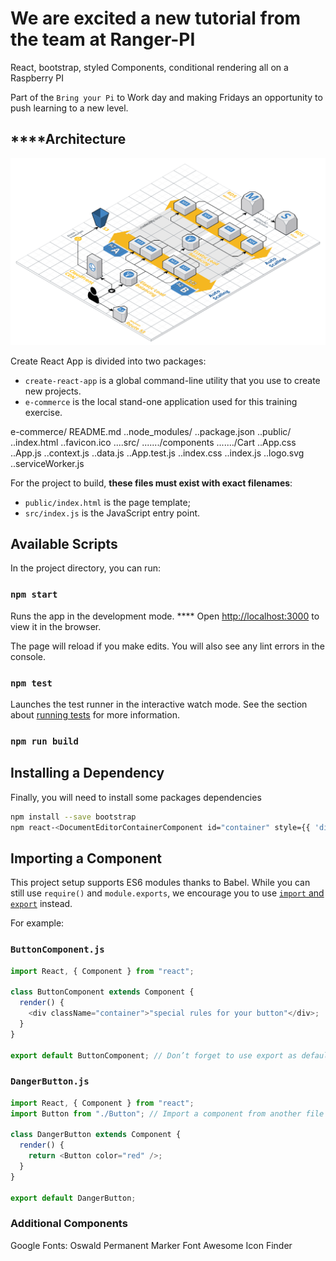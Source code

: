 # We are excited a new tutorial from the team at Ranger-PI

React, bootstrap, styled Components, conditional rendering all on a Raspberry PI

Part of the `Bring your Pi` to Work day and making Fridays an opportunity to push learning to a new level.</p>

## \*\*\*\*Architecture

![ScreenShot](public/Architecture.png "Architecture")

Create React App is divided into two packages:

- `create-react-app` is a global command-line utility that you use to create new projects.
- `e-commerce` is the local stand-one application used for this training exercise.

e-commerce/
README.md
..node_modules/
..package.json
..public/
..index.html
..favicon.ico
....src/
......./components
......./Cart
..App.css
..App.js
..context.js
..data.js
..App.test.js
..index.css
..index.js
..logo.svg
..serviceWorker.js

For the project to build, **these files must exist with exact filenames**:

- `public/index.html` is the page template;
- `src/index.js` is the JavaScript entry point.

## Available Scripts

In the project directory, you can run:

### `npm start`

Runs the app in the development mode. \*\*\*\*
Open [http://localhost:3000](http://localhost:3000) to view it in the browser.

The page will reload if you make edits.
You will also see any lint errors in the console.

### `npm test`

Launches the test runner in the interactive watch mode.
See the section about [running tests](#running-tests) for more information.

### `npm run build`

## Installing a Dependency

Finally, you will need to install some packages dependencies

```sh
npm install --save bootstrap
npm react-<DocumentEditorContainerComponent id="container" style={{ 'display': 'block', 'height': '590px' }} enableToolbar={true} locale='en-US' />-express-checkout
```

## Importing a Component

This project setup supports ES6 modules thanks to Babel.
While you can still use `require()` and `module.exports`, we encourage you to use [`import` and `export`](http://exploringjs.com/es6/ch_modules.html) instead.

For example:

### `ButtonComponent.js`

```js
import React, { Component } from "react";

class ButtonComponent extends Component {
  render() {
    <div className="container">"special rules for your button"</div>;
  }
}

export default ButtonComponent; // Don’t forget to use export as default if the behavior is universal!
```

### `DangerButton.js`

```js
import React, { Component } from "react";
import Button from "./Button"; // Import a component from another file

class DangerButton extends Component {
  render() {
    return <Button color="red" />;
  }
}

export default DangerButton;
```

### Additional Components

Google Fonts:
Oswald
Permanent Marker
Font Awesome
Icon Finder
